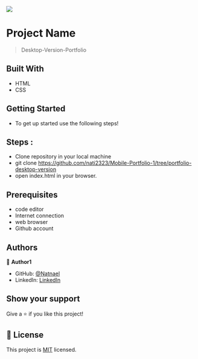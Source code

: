 ![](https://img.shields.io/badge/Microverse-blueviolet)

# Project Name

> Desktop-Version-Portfolio


## Built With

- HTML
- CSS

## Getting Started
 - To get up started use the following steps!

## Steps :

- Clone repository in your local machine
- git clone https://github.com/nati2323/Mobile-Portfolio-1/tree/portfolio-desktop-version
- open index.html in your browser.

## Prerequisites

- code editor
- Internet connection
- web browser
- Github account

## Authors

👤 **Author1**

- GitHub: [@Natnael](https://github.com/nati2323)
- LinkedIn: [LinkedIn](https://www.linkedin.com/in/natnael-amare-b5844510a/)

## Show your support

Give a ⭐️ if you like this project!

## 📝 License

This project is [MIT](./MIT.md) licensed.
